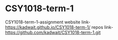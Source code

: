 # CSY1018-term-1
CSY1018-term-1-assignment
website link-https://kadwait.github.io/CSY1018-term-1/
repos link-https://github.com/kadwait/CSY1018-term-1.git

